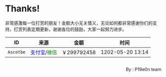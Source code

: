 # Thanks!

非常感激每一位打赏的朋友！金额大小无关情义，无论如何都非常感谢你们的支持，打赏列表定期更新，谢谢各位的鼓励，大家一起努力进步。

| ID        | 来源                                                         | 金额              | 时间             |
| --------- | ------------------------------------------------------------ | ----------------- | ---------------- |
| `Ascotbe` | <font color=Blue>支付宝</font>/<font color=#008000>微信</font> | &#65509;299792458 | 1202-05-20 13:14 |

<p style="float: right;">By : P19e0n team </p>

